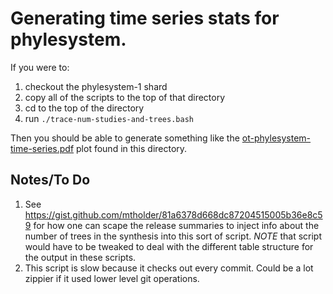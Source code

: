# Generating time series stats for phylesystem.
If you were to:
  1. checkout the phylesystem-1 shard
  2. copy all of the scripts to the top of that directory
  3. cd to the top of the directory
  4. run `./trace-num-studies-and-trees.bash`


Then you should be able to generate something like the 
[ot-phylesystem-time-series.pdf](./ot-phylesystem-time-series.pdf)
plot found in this directory.

## Notes/To Do

  1. See https://gist.github.com/mtholder/81a6378d668dc87204515005b36e8c59 for
      how one can scape the release summaries to inject info about
      the number of trees in the synthesis into this sort of script.
      *NOTE* that script would have to be tweaked to deal with the
      different table structure for the output in these scripts.
  2.  This script is slow because it checks out every commit. Could be a lot
      zippier if it used lower level git operations.
